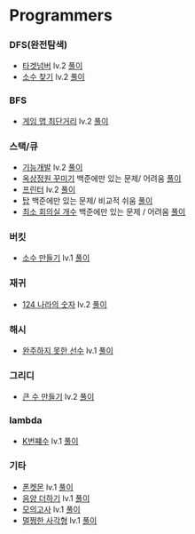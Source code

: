 # Programmers

### DFS(완전탐색)
- [타겟넘버](https://programmers.co.kr/learn/courses/30/lessons/43165#qna) lv.2
[풀이](https://github.com/shl13/ps_study/blob/master/selim/level2/43165dfs.py)
- [소수 찾기](https://programmers.co.kr/learn/courses/30/lessons/42839) lv.2
[풀이](https://github.com/shl13/ps_study/blob/master/selim/level2/42839dfsprime.py)

### BFS 
- [게임 맵 최단거리](https://programmers.co.kr/learn/courses/30/lessons/1844?language=python3) lv.2 
[풀이](https://github.com/shl13/ps_study/blob/master/selim/level2/1844gamemap.py)

### 스택/큐 
- [기능개발](https://programmers.co.kr/learn/courses/30/lessons/42586) lv.2
[풀이](https://github.com/shl13/ps_study/blob/master/selim/level2/42586progresses.py)
- [옥상정원 꾸미기](https://www.acmicpc.net/problem/6198) 백준에만 있는 문제/ 어려움
[풀이](https://github.com/shl13/ps_study/blob/master/selim/baekjoon/6198.py)
- [프린터](https://programmers.co.kr/learn/courses/30/lessons/42587#) lv.2
[풀이](https://github.com/shl13/ps_study/blob/master/selim/level2/42587printer.py)
- [탑](https://www.acmicpc.net/problem/2493) 백준에만 있는 문제/ 비교적 쉬움
[풀이](https://github.com/shl13/ps_study/blob/master/selim/baekjoon/2493.py) 
- [최소 회의실 개수](https://www.acmicpc.net/problem/19598) 백준에만 있는 문제 / 어려움
[풀이](https://github.com/shl13/ps_study/blob/master/selim/baekjoon/19598.py)

### 버킷 
- [소수 만들기](https://programmers.co.kr/learn/courses/30/lessons/12977) lv.1
[풀이](https://github.com/shl13/ps_study/blob/master/selim/level1/12977making_prime.py)


### 재귀 
- [124 나라의 숫자](https://programmers.co.kr/learn/courses/30/lessons/12899) lv.2
[풀이](https://github.com/shl13/ps_study/blob/master/selim/level2/12899nation124.py)

### 해시 
- [완주하지 못한 선수](https://programmers.co.kr/learn/courses/30/lessons/42576?language=python3) lv.1
[풀이](https://github.com/shl13/ps_study/blob/master/selim/level1/42576playerhash.py)


### 그리디 
- [큰 수 만들기](https://programmers.co.kr/learn/courses/30/lessons/42883#) lv.2 
[풀이](https://github.com/shl13/ps_study/blob/master/selim/level2/42883makingbignum.py)


### lambda 
- [K번쨰수](https://programmers.co.kr/learn/courses/30/lessons/42748) lv.1
[풀이](https://github.com/shl13/ps_study/blob/master/selim/level1/42748kthnum.py)

### 기타 
- [폰켓몬](https://programmers.co.kr/learn/courses/30/lessons/1845?language=python3) lv.1
[풀이](https://github.com/shl13/ps_study/blob/master/selim/level1/1845ponkemon.py)
- [음양 더하기](https://programmers.co.kr/learn/courses/30/lessons/76501) lv.1
[풀이](https://github.com/shl13/ps_study/blob/master/selim/level1/76501signs.py)
- [모의고사](https://programmers.co.kr/learn/courses/30/lessons/42840?language=python3) lv.1
[풀이](https://github.com/shl13/ps_study/blob/master/selim/level1/42840test.py)
- [멀쩡한 사각형](https://programmers.co.kr/learn/courses/30/lessons/62048) lv.1
[풀이](https://github.com/shl13/ps_study/blob/master/selim/level1/62048square.py)

